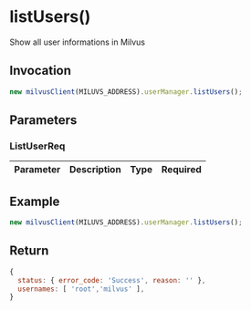 # listUsers()

Show all user informations in Milvus

## Invocation

```javascript
new milvusClient(MILUVS_ADDRESS).userManager.listUsers();
```

## Parameters

### ListUserReq

| Parameter | Description | Type | Required |
| --------- | ----------- | ---- | -------- |

## Example

```javascript
new milvusClient(MILUVS_ADDRESS).userManager.listUsers();
```

## Return

```javascript
{
  status: { error_code: 'Success', reason: '' },
  usernames: [ 'root','milvus' ],
}
```
